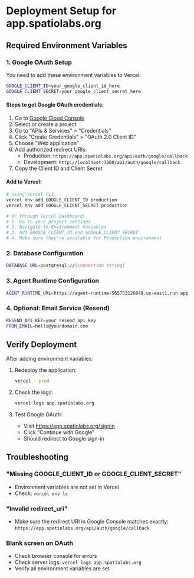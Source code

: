 # Deployment Setup for app.spatiolabs.org

## Required Environment Variables

### 1. Google OAuth Setup

You need to add these environment variables to Vercel:

```bash
GOOGLE_CLIENT_ID=your_google_client_id_here
GOOGLE_CLIENT_SECRET=your_google_client_secret_here
```

#### Steps to get Google OAuth credentials:

1. Go to [Google Cloud Console](https://console.cloud.google.com)
2. Select or create a project
3. Go to "APIs & Services" > "Credentials"
4. Click "Create Credentials" > "OAuth 2.0 Client ID"
5. Choose "Web application"
6. Add authorized redirect URIs:
   - Production: `https://app.spatiolabs.org/api/auth/google/callback`
   - Development: `http://localhost:3000/api/auth/google/callback`
7. Copy the Client ID and Client Secret

#### Add to Vercel:

```bash
# Using Vercel CLI
vercel env add GOOGLE_CLIENT_ID production
vercel env add GOOGLE_CLIENT_SECRET production

# Or through Vercel Dashboard:
# 1. Go to your project settings
# 2. Navigate to Environment Variables
# 3. Add GOOGLE_CLIENT_ID and GOOGLE_CLIENT_SECRET
# 4. Make sure they're available for Production environment
```

### 2. Database Configuration

```bash
DATABASE_URL=postgresql://[connection_string]
```

### 3. Agent Runtime Configuration

```bash
AGENT_RUNTIME_URL=https://agent-runtime-565753126849.us-east1.run.app
```

### 4. Optional: Email Service (Resend)

```bash
RESEND_API_KEY=your_resend_api_key
FROM_EMAIL=hello@yourdomain.com
```

## Verify Deployment

After adding environment variables:

1. Redeploy the application:
   ```bash
   vercel --prod
   ```

2. Check the logs:
   ```bash
   vercel logs app.spatiolabs.org
   ```

3. Test Google OAuth:
   - Visit https://app.spatiolabs.org/signin
   - Click "Continue with Google"
   - Should redirect to Google sign-in

## Troubleshooting

### "Missing GOOGLE_CLIENT_ID or GOOGLE_CLIENT_SECRET"
- Environment variables are not set in Vercel
- Check: `vercel env ls`

### "Invalid redirect_uri"
- Make sure the redirect URI in Google Console matches exactly:
  `https://app.spatiolabs.org/api/auth/google/callback`

### Blank screen on OAuth
- Check browser console for errors
- Check server logs: `vercel logs app.spatiolabs.org`
- Verify all environment variables are set
